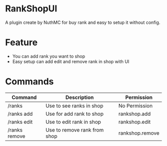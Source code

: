 # RankShopUI

A plugin create by NuthMC for buy rank and easy to setup it without config.

# Feature
* You can add rank you want to shop
* Easy setup can add edit and remove rank in shop with UI

# Commands 

Command | Description | Permission
--- | --- | ---
/ranks | Use to see ranks in shop |No Permission
/ranks add | Use for add rank to shop | rankshop.add
/ranks edit | Use to edit rank in shop | rankshop.edit
/ranks remove | Use to remove rank from shop | rankshop.remove
